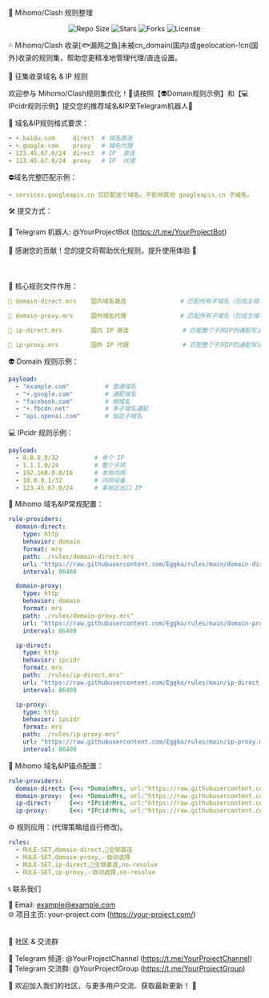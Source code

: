 

📌 Mihomo/Clash 规则整理

<p align="center">
  <img src="https://img.shields.io/github/repo-size/Eggku/rules?style=flat-square" alt="Repo Size">
  <img src="https://img.shields.io/github/stars/Eggku/rules?style=flat-square" alt="Stars">
  <img src="https://img.shields.io/github/forks/Eggku/rules?style=flat-square" alt="Forks">
  <img src="https://img.shields.io/github/license/Eggku/rules?style=flat-square" alt="License">
</p>


💦 Mihomo/Clash 收录[🐟漏网之鱼]未被cn_domain(国内)或geolocation-!cn(国外)收录的规则集，帮助您更精准地管理代理/直连设置。
<br>
<br>
 📢 征集收录域名 & IP 规则  

欢迎参与 Mihomo/Clash规则集优化！🎯请按照【👽Domain规则示例】和【💻IPcidr规则示例】提交您的推荐域名&IP至Telegram机器人📩

🔹 域名&IP规则格式要求：
```yaml
- +.baidu.com     direct  # 域名直连
- +.google.com    proxy   # 域名代理
- 123.45.67.0/24  direct  # IP  直连
- 123.45.67.0/24  proxy   # IP  代理
```

⛔域名完整匹配示例：
```yaml
- services.googleapis.cn 仅匹配这个域名，不影响其他 googleapis.cn 子域名。
```
🛠 提交方式：
<br><br>
📢 Telegram 机器人: @YourProjectBot (https://t.me/YourProjectBot)  
<br>
📌 感谢您的贡献！您的提交将帮助优化规则，提升使用体验 🚀 
<br>
<br>
<br>
<br>
💢 核心规则文件作用：
```yaml
📛 domain-direct.mrs    国内域名直连               # 匹配所有子域名（包括主域名）的通配写法，包含日常生活使用的域名。

📛 domain-proxy.mrs     国外域名代理               # 匹配所有子域名（包括主域名）的通配写法，包含emby和其它影视域名。

📛 ip-direct.mrs        国内 IP 直连               # 匹配整个子网IP的通配写法，包含日常生活使用的IP。

📛 ip-proxy.mrs         国外 IP 代理               # 匹配整个子网IP的通配写法，包含emby和其它影视域名。
```

👽 Domain 规则示例：
```yaml
payload:
  - "example.com"          # 普通域名
  - "+.google.com"         # 通配域名
  - "facebook.com"         # 根域名
  - "+.fbcdn.net"          # 多子域名通配
  - "api.openai.com"       # 指定子域名
```

💻 IPcidr 规则示例：
```yaml
payload:
  - 8.8.8.8/32          # 单个 IP
  - 1.1.1.0/24          # 整个子网
  - 192.168.0.0/16      # 本地内网
  - 10.0.0.1/32         # 内网设备
  - 123.45.67.0/24      # 某地区出口 IP
```
🚀 Mihomo 域名&IP常规配置：
  ```yaml
  rule-providers: 
    domain-direct:
      type: http
      behavior: domain
      format: mrs
      path: ./rules/domain-direct.mrs
      url: "https://raw.githubusercontent.com/Eggku/rules/main/domain-direct.mrs"
      interval: 86400

    domain-proxy:
      type: http
      behavior: domain
      format: mrs
      path: ./rules/domain-proxy.mrs"
      url: "https://raw.githubusercontent.com/Eggku/rules/main/domain-proxy.mrs"
      interval: 86400

    ip-direct:
      type: http
      behavior: ipcidr
      format: mrs
      path: ./rules/ip-direct.mrs"
      url: "https://raw.githubusercontent.com/Eggku/rules/main/ip-direct.mrs"
      interval: 86400

    ip-proxy:
      type: http
      behavior: ipcidr
      format: mrs
      path: ./rules/ip-proxy.mrs"
      url: "https://raw.githubusercontent.com/Eggku/rules/main/ip-proxy.mrs"
      interval: 86400
```
🚀 Mihomo 域名&IP锚点配置：
```yaml
rule-providers: 
  domain-direct: {<<: *DomainMrs, url:"https://raw.githubusercontent.com/Eggku/rules/main/domain-direct.mrs"}
  domain-proxy:  {<<: *DomainMrs, url:"https://raw.githubusercontent.com/Eggku/rules/main/domain-proxy.mrs"}
  ip-direct:     {<<: *IPcidrMrs, url:"https://raw.githubusercontent.com/Eggku/rules/main/ip-direct.mrs"}
  ip-proxy:      {<<: *IPcidrMrs, url:"https://raw.githubusercontent.com/Eggku/rules/main/ip-proxy.mrs"}
```
⚙ 规则应用：(代理策略组自行修改)。
```yaml
rules:
  - RULE-SET,domain-direct,🎯全球直连
  - RULE-SET,domain-proxy,✅️自动选择
  - RULE-SET,ip-direct,🎯全球直连,no-resolve
  - RULE-SET,ip-proxy,✅️自动选择,no-resolve
```

📞 联系我们

📧 Email: example@example.com  
🌐 项目主页: your-project.com (https://your-project.com/)  
<br>
<br>
💬 社区 & 交流群

📢 Telegram 频道: @YourProjectChannel (https://t.me/YourProjectChannel)  
👥 Telegram 交流群: @YourProjectGroup (https://t.me/YourProjectGroup)  

📌 欢迎加入我们的社区，与更多用户交流、获取最新更新！ 🚀
